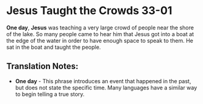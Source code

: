 Jesus Taught the Crowds 33-01
===============================


**One day**, **Jesus** was teaching a very large crowd of people near
the shore of the lake. So many people came to hear him that Jesus got
into a boat at the edge of the water in order to have enough space to
speak to them. He sat in the boat and taught the people.

Translation Notes:
------------------

-   **One day** - This phrase introduces an event that happened in the
    past, but does not state the specific time. Many languages have a
    similar way to begin telling a true story.

